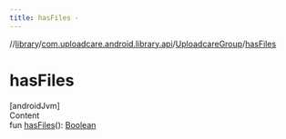 ```yaml
---
title: hasFiles -
---
```

//[library](../../index.md)/[com.uploadcare.android.library.api](../index.md)/[UploadcareGroup](index.md)/[hasFiles](has-files.md)



# hasFiles  
[androidJvm]  
Content  
fun [hasFiles](has-files.md)(): [Boolean](https://kotlinlang.org/api/latest/jvm/stdlib/kotlin/-boolean/index.html)  




